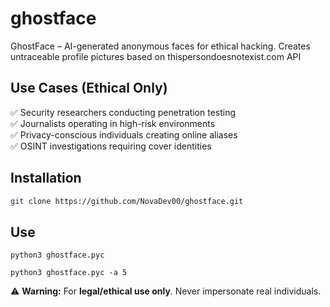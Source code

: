 # ghostface
GhostFace – AI-generated anonymous faces for ethical hacking. Creates untraceable profile pictures based on thispersondoesnotexist.com API


## Use Cases (Ethical Only)

✅ Security researchers conducting penetration testing  
✅ Journalists operating in high-risk environments  
✅ Privacy-conscious individuals creating online aliases  
✅ OSINT investigations requiring cover identities  

## Installation

```bash
git clone https://github.com/NovaDev00/ghostface.git
```
## Use
```
python3 ghostface.pyc
```
```
python3 ghostface.pyc -a 5
```

⚠️ **Warning:** For **legal/ethical use only**. Never impersonate real individuals.  

